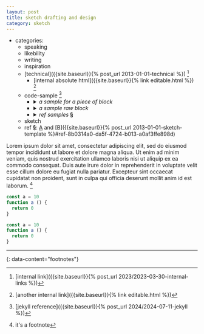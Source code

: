 ```yaml
---
layout: post
title: sketch drafting and design
category: sketch
---
```


- categories:
  - speaking
  - likebility
  - writing
  - inspiration
  - [technical]({{site.baseurl}}{% post_url 2013-01-01-technical %}) [^1]
    - [internal absolute html]({{site.baseurl}}{% link editable.html %}) [^2]
  - code-sample [^4]
    - <details markdown="block">
      <summary><i>a sample for a piece of block</i></summary>

      ```
      <details markdown="block">
      <summary><i>...</i></summary>

      </details>
      ```
      </details>
    - <details markdown="block">
      <summary><i>a sample raw block</i></summary>

      ```
      {{ "{" }}% raw %}
      ...
      {{ "{" }}% endraw %}
      ```
      {% raw %}
      ```
      <tag> ... </tag>
      ```
      {% endraw %}
      </details>
    - <details markdown="block">
      <summary><i>ref samples</i> <strong>§</strong></summary>

      - <details markdown="block">
          <summary>
            ref sample A
            <a href="#ref-8c678ce8-89c1-45e1-834f-294729cb7d8e">§</a>
          </summary>
        
          Lorem ipsum dolor sit amet, consectetur adipiscing elit, ...
          <a id="ref-8c678ce8-89c1-45e1-834f-294729cb7d8e"></a>
        </details>
      - <details markdown="block">
          <summary> ref sample B </summary>
        
          <br/>
          <a id="ref-8b0314a0-da5f-4724-b013-a0af3ffe898d" href="#ref-8b0314a0-da5f-4724-b013-a0af3ffe898d">§</a>
        </details>
      <!-- ref samples end -->
      </details>
  - sketch
  - ref **§**: [A](#ref-8c678ce8-89c1-45e1-834f-294729cb7d8e) and [B]({{site.baseurl}}{% post_url 2013-01-01-sketch-template %}#ref-8b0314a0-da5f-4724-b013-a0af3ffe898d)

Lorem ipsum dolor sit amet, consectetur adipiscing elit, sed do eiusmod tempor incididunt ut labore et dolore magna aliqua. Ut enim ad minim veniam, quis nostrud exercitation ullamco laboris nisi ut aliquip ex ea commodo consequat. Duis aute irure dolor in reprehenderit in voluptate velit esse cillum dolore eu fugiat nulla pariatur. Excepteur sint occaecat cupidatat non proident, sunt in culpa qui officia deserunt mollit anim id est laborum. [^3]

```js
const a = 10
function a () {
  return 0
}
```

```javascript
const a = 10
function a () {
  return 0
}
```

---
{: data-content="footnotes"}

[^1]: [internal link]({{site.baseurl}}{% post_url 2023/2023-03-30-internal-links %})
[^2]: [another internal link]({{site.baseurl}}{% link editable.html %})
[^3]: it's a footnote
[^4]: [jekyll reference]({{site.baseurl}}{% post_url 2024/2024-07-11-jekyll %})
